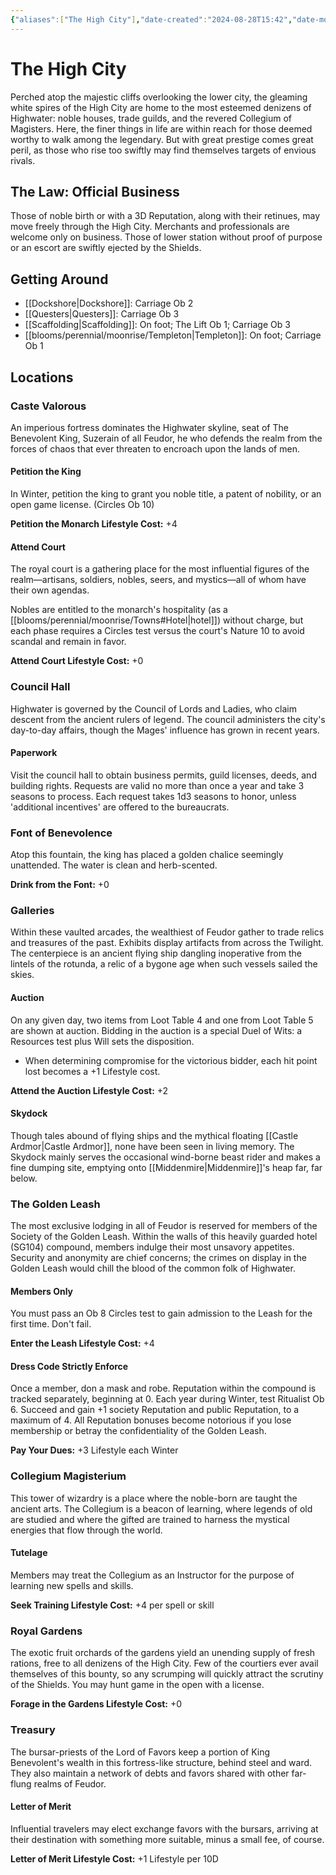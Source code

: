 ```yaml
---
{"aliases":["The High City"],"date-created":"2024-08-28T15:42","date-modified":"2024-08-29T11:51","dg-publish":true,"tags":["moonrise"],"title":"The High City","dg-path":"moonrise/The High City.md","permalink":"/moonrise/the-high-city/","dgPassFrontmatter":true}
---
```



# The High City

Perched atop the majestic cliffs overlooking the lower city, the gleaming white spires of the High City are home to the most esteemed denizens of Highwater: noble houses, trade guilds, and the revered Collegium of Magisters. Here, the finer things in life are within reach for those deemed worthy to walk among the legendary. But with great prestige comes great peril, as those who rise too swiftly may find themselves targets of envious rivals.

## The Law: Official Business

Those of noble birth or with a 3D Reputation, along with their retinues, may move freely through the High City. Merchants and professionals are welcome only on business. Those of lower station without proof of purpose or an escort are swiftly ejected by the Shields.

## Getting Around

- [[Dockshore\|Dockshore]]: Carriage Ob 2
- [[Questers\|Questers]]: Carriage Ob 3
- [[Scaffolding\|Scaffolding]]: On foot; The Lift Ob 1; Carriage Ob 3
- [[blooms/perennial/moonrise/Templeton\|Templeton]]: On foot; Carriage Ob 1

## Locations

### Caste Valorous

An imperious fortress dominates the Highwater skyline, seat of The Benevolent King, Suzerain of all Feudor, he who defends the realm from the forces of chaos that ever threaten to encroach upon the lands of men.

#### Petition the King

In Winter, petition the king to grant you noble title, a patent of nobility, or an open game license. (Circles Ob 10)

**Petition the Monarch Lifestyle Cost:** +4

#### Attend Court

The royal court is a gathering place for the most influential figures of the realm—artisans, soldiers, nobles, seers, and mystics—all of whom have their own agendas.

Nobles are entitled to the monarch's hospitality (as a [[blooms/perennial/moonrise/Towns#Hotel\|hotel]]) without charge, but each phase requires a Circles test versus the court's Nature 10 to avoid scandal and remain in favor.

**Attend Court Lifestyle Cost:** +0

### Council Hall

Highwater is governed by the Council of Lords and Ladies, who claim descent from the ancient rulers of legend. The council administers the city's day-to-day affairs, though the Mages' influence has grown in recent years.

#### Paperwork

Visit the council hall to obtain business permits, guild licenses, deeds, and building rights. Requests are valid no more than once a year and take 3 seasons to process. Each request takes 1d3 seasons to honor, unless 'additional incentives' are offered to the bureaucrats.

### Font of Benevolence

Atop this fountain, the king has placed a golden chalice seemingly unattended. The water is clean and herb-scented.

**Drink from the Font:** +0

### Galleries

Within these vaulted arcades, the wealthiest of Feudor gather to trade relics and treasures of the past. Exhibits display artifacts from across the Twilight. The centerpiece is an ancient flying ship dangling inoperative from the lintels of the rotunda, a relic of a bygone age when such vessels sailed the skies.

#### Auction

On any given day, two items from Loot Table 4 and one from Loot Table 5 are shown at auction. Bidding in the auction is a special Duel of Wits: a Resources test plus Will sets the disposition.

- When determining compromise for the victorious bidder, each hit point lost becomes a +1 Lifestyle cost.

**Attend the Auction Lifestyle Cost:** +2

#### Skydock

Though tales abound of flying ships and the mythical floating [[Castle Ardmor\|Castle Ardmor]], none have been seen in living memory. The Skydock mainly serves the occasional wind-borne beast rider and makes a fine dumping site, emptying onto [[Middenmire\|Middenmire]]'s heap far, far below.

### The Golden Leash

The most exclusive lodging in all of Feudor is reserved for members of the Society of the Golden Leash. Within the walls of this heavily guarded hotel (SG104) compound, members indulge their most unsavory appetites. Security and anonymity are chief concerns; the crimes on display in the Golden Leash would chill the blood of the common folk of Highwater.

#### Members Only

You must pass an Ob 8 Circles test to gain admission to the Leash for the first time. Don't fail.

**Enter the Leash Lifestyle Cost:** +4

#### Dress Code Strictly Enforce

Once a member, don a mask and robe. Reputation within the compound is tracked separately, beginning at 0. Each year during Winter, test Ritualist Ob 6. Succeed and gain +1 society Reputation and public Reputation, to a maximum of 4. All Reputation bonuses become notorious if you lose membership or betray the confidentiality of the Golden Leash.

**Pay Your Dues:** +3 Lifestyle each Winter

### Collegium Magisterium

This tower of wizardry is a place where the noble-born are taught the ancient arts. The Collegium is a beacon of learning, where legends of old are studied and where the gifted are trained to harness the mystical energies that flow through the world.

#### Tutelage

Members may treat the Collegium as an Instructor for the purpose of learning new spells and skills.

**Seek Training Lifestyle Cost:** +4 per spell or skill

### Royal Gardens

The exotic fruit orchards of the gardens yield an unending supply of fresh rations, free to all denizens of the High City. Few of the courtiers ever avail themselves of this bounty, so any scrumping will quickly attract the scrutiny of the Shields. You may hunt game in the open with a license.

**Forage in the Gardens Lifestyle Cost:** +0

### Treasury

The bursar-priests of the Lord of Favors keep a portion of King Benevolent's wealth in this fortress-like structure, behind steel and ward. They also maintain a network of debts and favors shared with other far-flung realms of Feudor.

#### Letter of Merit

Influential travelers may elect exchange favors with the bursars, arriving at their destination with something more suitable, minus a small fee, of course.

**Letter of Merit Lifestyle Cost:** +1 Lifestyle per 10D
